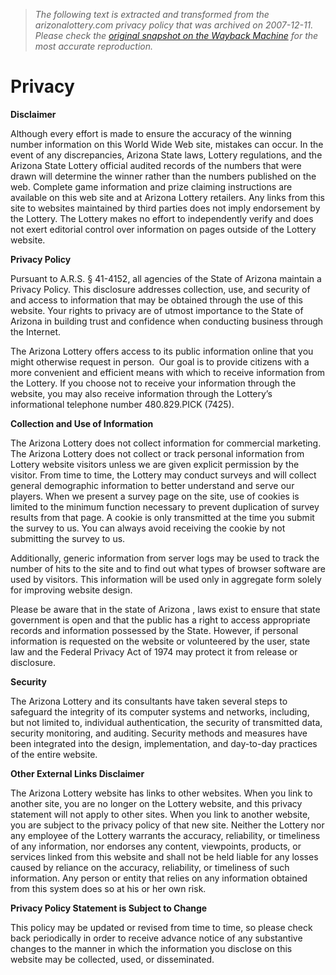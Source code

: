 > *The following text is extracted and transformed from the arizonalottery.com privacy policy that was archived on 2007-12-11. Please check the [original snapshot on the Wayback Machine](https://web.archive.org/web/20071211104108id_/http%3A//www.arizonalottery.com/include/privacy.asp) for the most accurate reproduction.*

# Privacy

**Disclaimer**

Although every effort is made to ensure the accuracy of the winning number information on this World Wide Web site, mistakes can occur. In the event of any discrepancies, Arizona State laws, Lottery regulations, and the Arizona State Lottery official audited records of the numbers that were drawn will determine the winner rather than the numbers published on the web. Complete game information and prize claiming instructions are available on this web site and at Arizona Lottery retailers. Any links from this site to websites maintained by third parties does not imply endorsement by the Lottery. The Lottery makes no effort to independently verify and does not exert editorial control over information on pages outside of the Lottery website. 

**Privacy Policy**

Pursuant to A.R.S. § 41-4152, all agencies of the State of Arizona maintain a Privacy Policy. This disclosure addresses collection, use, and security of and access to information that may be obtained through the use of this website. Your rights to privacy are of utmost importance to the State of Arizona in building trust and confidence when conducting business through the Internet. 

The Arizona Lottery offers access to its public information online that you might otherwise request in person.  Our goal is to provide citizens with a more convenient and efficient means with which to receive information from the Lottery. If you choose not to receive your information through the website, you may also receive information through the Lottery’s informational telephone number 480.829.PICK (7425). 

**Collection and Use of Information**

The Arizona Lottery does not collect information for commercial marketing.  The Arizona Lottery does not collect or track personal information from Lottery website visitors unless we are given explicit permission by the visitor. From time to time, the Lottery may conduct surveys and will collect general demographic information to better understand and serve our players. When we present a survey page on the site, use of cookies is limited to the minimum function necessary to prevent duplication of survey results from that page. A cookie is only transmitted at the time you submit the survey to us. You can always avoid receiving the cookie by not submitting the survey to us. 

Additionally, generic information from server logs may be used to track the number of hits to the site and to find out what types of browser software are used by visitors. This information will be used only in aggregate form solely for improving website design. 

Please be aware that in the state of Arizona , laws exist to ensure that state government is open and that the public has a right to access appropriate records and information possessed by the State. However, if personal information is requested on the website or volunteered by the user, state law and the Federal Privacy Act of 1974 may protect it from release or disclosure. 

**Security**

The Arizona Lottery and its consultants have taken several steps to safeguard the integrity of its computer systems and networks, including, but not limited to, individual authentication, the security of transmitted data, security monitoring, and auditing. Security methods and measures have been integrated into the design, implementation, and day-to-day practices of the entire website. 

**Other External Links Disclaimer**

The Arizona Lottery website has links to other websites. When you link to another site, you are no longer on the Lottery website, and this privacy statement will not apply to other sites. When you link to another website, you are subject to the privacy policy of that new site. Neither the Lottery nor any employee of the Lottery warrants the accuracy, reliability, or timeliness of any information, nor endorses any content, viewpoints, products, or services linked from this website and shall not be held liable for any losses caused by reliance on the accuracy, reliability, or timeliness of such information. Any person or entity that relies on any information obtained from this system does so at his or her own risk. 

**Privacy Policy Statement is Subject to Change**

This policy may be updated or revised from time to time, so please check back periodically in order to receive advance notice of any substantive changes to the manner in which the information you disclose on this website may be collected, used, or disseminated. 
